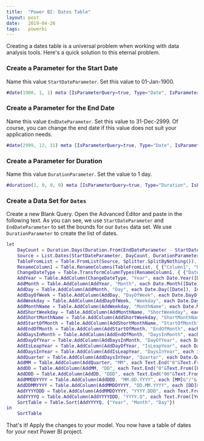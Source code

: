 ```yaml
---
title:  "Power BI: Dates Table"
layout: post
date:   2019-04-26
tags:   powerbi
---
```


Creating a dates table is a universal problem when working with data analysis tools. Here's a quick solution to this eternal problem.

### Create a Parameter for the Start Date

Name this value `StartDateParameter`. Set this value to 01-Jan-1900.

```m
#date(1900, 1, 1) meta [IsParameterQuery=true, Type="Date", IsParameterQueryRequired=true]
```

### Create a Parameter for the End Date

Name this value `EndDateParameter`. Set this value to 31-Dec-2999. Of course, you can change the end date if this value does not suit your application needs. 

```m
#date(2999, 12, 31) meta [IsParameterQuery=true, Type="Date", IsParameterQueryRequired=true]
```

### Create a Parameter for Duration

Name this value `DurationParameter`. Set the value to 1 day.

```m
#duration(1, 0, 0, 0) meta [IsParameterQuery=true, Type="Duration", IsParameterQueryRequired=true]
```

### Create a Data Set for `Dates`

Create a new Blank Query. Open the Advanced Editor and paste in the following text. As you can see, we use `StartDateParameter` and `EndDateParameter` to set the bounds for our `Dates` data set. We use `DurationParameter` to create the list of dates.

```m
let
    DayCount = Duration.Days(Duration.From(EndDateParameter - StartDateParameter)),
    Source = List.Dates(StartDateParameter, DayCount, DurationParameter),
    TableFromList = Table.FromList(Source, Splitter.SplitByNothing()),
    RenameColumn1 = Table.RenameColumns(TableFromList, { {"Column1", "Date"} }),
    ChangeDateType = Table.TransformColumnTypes(RenameColumn1, { {"Date", Date.Type} }),
    AddYear = Table.AddColumn(ChangeDateType, "Year", each Date.Year([Date]), Int32.Type),
    AddMonth = Table.AddColumn(AddYear, "Month", each Date.Month([Date]), Int32.Type),
    AddDay = Table.AddColumn(AddMonth, "Day", each Date.Day([Date]), Int32.Type),
    AddDayOfWeek = Table.AddColumn(AddDay, "DayOfWeek", each Date.DayOfWeek([Date]), Int32.Type),
    AddWeekday = Table.AddColumn(AddDayOfWeek, "Weekday", each Date.DayOfWeekName([Date]), Text.Type),
    AddMonthName = Table.AddColumn(AddWeekday, "MonthName", each Date.MonthName([Date]), Text.Type),
    AddShortWeekday = Table.AddColumn(AddMonthName, "ShortWeekday", each Text.Start([Weekday], 3), Text.Type),
    AddShortMonthName = Table.AddColumn(AddShortWeekday, "ShortMonthName", each Text.Start([MonthName], 3), Text.Type),
    AddStartOfMonth = Table.AddColumn(AddShortMonthName, "StartOfMonth", each Date.StartOfMonth([Date]), Date.Type),
    AddEndOfMonth = Table.AddColumn(AddStartOfMonth, "EndOfMonth", each Date.EndOfMonth([Date]), Date.Type),
    AddDaysInMonth = Table.AddColumn(AddEndOfMonth, "DaysInMonth", each Date.DaysInMonth([Date]), Int32.Type),
    AddDayOfYear = Table.AddColumn(AddDaysInMonth, "DayOfYear", each Date.DayOfYear([Date]), Int32.Type),
    AddIsLeapYear = Table.AddColumn(AddDayOfYear, "IsLeapYear", each Date.IsLeapYear([Date]), Logical.Type),
    AddDaysInYear = Table.AddColumn(AddIsLeapYear, "DaysInYear", each if [IsLeapYear] then 366 else 365),
    AddQuarter = Table.AddColumn(AddDaysInYear, "Quarter", each Date.QuarterOfYear([Date]), Int32.Type),
    AddMM = Table.AddColumn(AddQuarter, "MM", each Text.End("0"&Text.From([Month]), 2), Text.Type),
    AddDD = Table.AddColumn(AddMM, "DD", each Text.End("0"&Text.From([Day]), 2), Text.Type),
    AddDDD = Table.AddColumn(AddDD, "DDD", each Text.End("00"&Text.From([DayOfYear]), 3)),
    AddMMDDYYYY = Table.AddColumn(AddDDD, "MM.DD.YYYY", each [MM]&"/"&[DD]&"/"&Text.From([Year])),
    AddDDMMYYYY = Table.AddColumn(AddMMDDYYYY, "DD.MM.YYYY", each [DD]&"/"&[MM]&"/"&Text.From([Year]), Text.Type),
    AddYYYYDDD = Table.AddColumn(AddMMDDYYYY, "YYYY.DDD", each Text.From([Year])&"/"&[DDD], Text.Type),
    AddYYYYQ = Table.AddColumn(AddYYYYDDD, "YYYY.Q", each Text.From([Year])&"/"&Text.From([Quarter]), Text.Type),
    SortTable = Table.Sort(AddYYYYQ, {"Year", "Month", "Day"})
in
    SortTable
```

That's it! Apply the changes to your model. You now have a table of dates for your next Power BI project.
